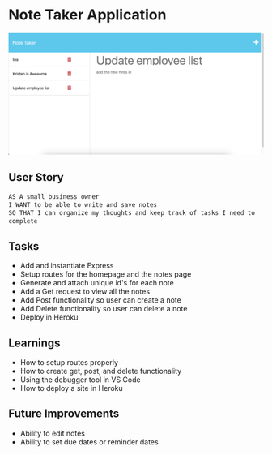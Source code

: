 # Note Taker Application

![Screenshot](./assets/Screenshot%20at%20Feb%2001%2015-11-12.png)

## User Story
```
AS A small business owner
I WANT to be able to write and save notes
SO THAT I can organize my thoughts and keep track of tasks I need to complete
```

## Tasks
- Add and instantiate Express
- Setup routes for the homepage and the notes page
- Generate and attach unique id's for each note
- Add a Get request to view all the notes
- Add Post functionality so user can create a note
- Add Delete functionality so user can delete a note
- Deploy in Heroku

## Learnings
- How to setup routes properly
- How to create get, post, and delete functionality
- Using the debugger tool in VS Code
- How to deploy a site in Heroku

## Future Improvements
- Ability to edit notes
- Ability to set due dates or reminder dates

